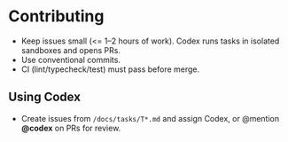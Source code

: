 # Contributing

- Keep issues small (<= 1–2 hours of work). Codex runs tasks in isolated sandboxes and opens PRs.
- Use conventional commits.
- CI (lint/typecheck/test) must pass before merge.

## Using Codex
- Create issues from `/docs/tasks/T*.md` and assign Codex, or @mention **@codex** on PRs for review.
